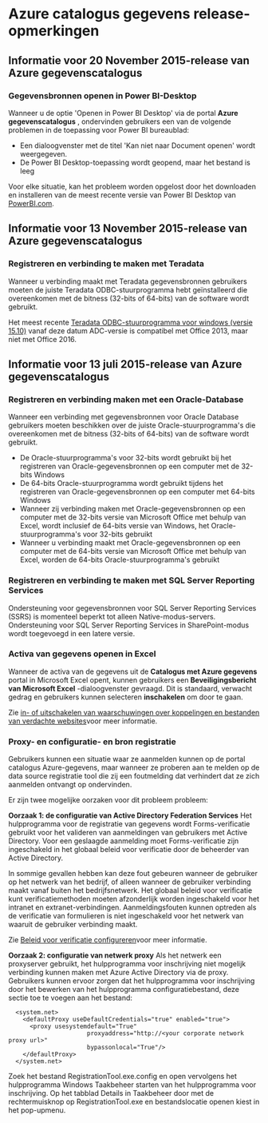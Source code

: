 <properties
   pageTitle="Release-opmerkingen voor Azure gegevenscatalogus | Microsoft Azure"
   description="Release-opmerkingen voor Azure gegevenscatalogus."
   services="data-catalog"
   documentationCenter=""
   authors="steelanddata"
   manager="NA"
   editor=""
   tags=""/>
<tags
   ms.service="data-catalog"
   ms.devlang="NA"
   ms.topic="article"
   ms.tgt_pltfrm="NA"
   ms.workload="data-catalog"
   ms.date="09/21/2016"
   ms.author="maroche"/>

# <a name="azure-data-catalog-release-notes"></a>Azure catalogus gegevens release-opmerkingen

## <a name="notes-for-the-november-20-2015-release-of-azure-data-catalog"></a>Informatie voor 20 November 2015-release van Azure gegevenscatalogus

### <a name="opening-data-sources-in-power-bi-desktop"></a>Gegevensbronnen openen in Power BI-Desktop

Wanneer u de optie 'Openen in Power BI Desktop' via de portal **Azure gegevenscatalogus** , ondervinden gebruikers een van de volgende problemen in de toepassing voor Power BI bureaublad:

- Een dialoogvenster met de titel 'Kan niet naar Document openen' wordt weergegeven.
- De Power BI Desktop-toepassing wordt geopend, maar het bestand is leeg

Voor elke situatie, kan het probleem worden opgelost door het downloaden en installeren van de meest recente versie van Power BI Desktop van [PowerBI.com](https://powerbi.com).

## <a name="notes-for-the-november-13-2015-release-of-azure-data-catalog"></a>Informatie voor 13 November 2015-release van Azure gegevenscatalogus

### <a name="registering-and-connecting-to-teradata"></a>Registreren en verbinding te maken met Teradata

Wanneer u verbinding maakt met Teradata gegevensbronnen gebruikers moeten de juiste Teradata ODBC-stuurprogramma hebt geïnstalleerd die overeenkomen met de bitness (32-bits of 64-bits) van de software wordt gebruikt.

Het meest recente [Teradata ODBC-stuurprogramma voor windows (versie 15.10)](http://downloads.teradata.com/download/connectivity/odbc-driver/windows) vanaf deze datum ADC-versie is compatibel met Office 2013, maar niet met Office 2016.

## <a name="notes-for-the-july-13-2015-release-of-azure-data-catalog"></a>Informatie voor 13 juli 2015-release van Azure gegevenscatalogus

### <a name="registering-and-connecting-to-oracle-database"></a>Registreren en verbinding maken met een Oracle-Database

Wanneer een verbinding met gegevensbronnen voor Oracle Database gebruikers moeten beschikken over de juiste Oracle-stuurprogramma's die overeenkomen met de bitness (32-bits of 64-bits) van de software wordt gebruikt.

-   De Oracle-stuurprogramma's voor 32-bits wordt gebruikt bij het registreren van Oracle-gegevensbronnen op een computer met de 32-bits Windows
-   De 64-bits Oracle-stuurprogramma wordt gebruikt tijdens het registreren van Oracle-gegevensbronnen op een computer met 64-bits Windows
-   Wanneer zij verbinding maken met Oracle-gegevensbronnen op een computer met de 32-bits versie van Microsoft Office met behulp van Excel, wordt inclusief de 64-bits versie van Windows, het Oracle-stuurprogramma's voor 32-bits gebruikt
-   Wanneer u verbinding maakt met Oracle-gegevensbronnen op een computer met de 64-bits versie van Microsoft Office met behulp van Excel, worden de 64-bits Oracle-stuurprogramma's gebruikt

### <a name="registering-and-connecting-to-sql-server-reporting-services"></a>Registreren en verbinding te maken met SQL Server Reporting Services

Ondersteuning voor gegevensbronnen voor SQL Server Reporting Services (SSRS) is momenteel beperkt tot alleen Native-modus-servers. Ondersteuning voor SQL Server Reporting Services in SharePoint-modus wordt toegevoegd in een latere versie.

### <a name="opening-data-assets-in-excel"></a>Activa van gegevens openen in Excel

Wanneer de activa van de gegevens uit de **Catalogus met Azure gegevens** portal in Microsoft Excel opent, kunnen gebruikers een **Beveiligingsbericht van Microsoft Excel** -dialoogvenster gevraagd. Dit is standaard, verwacht gedrag en gebruikers kunnen selecteren **inschakelen** om door te gaan.

Zie [in- of uitschakelen van waarschuwingen over koppelingen en bestanden van verdachte websites](https://support.office.com/article/Enable-or-disable-security-alerts-about-links-and-files-from-suspicious-websites-A1AC6AE9-5C4A-4EB3-B3F8-143336039BBE)voor meer informatie.

### <a name="proxy-and-policy-configuration-and-data-source-registration"></a>Proxy- en configuratie- en bron registratie

Gebruikers kunnen een situatie waar ze aanmelden kunnen op de portal catalogus Azure-gegevens, maar wanneer ze proberen aan te melden op de data source registratie tool die zij een foutmelding dat verhindert dat ze zich aanmelden ontvangt op ondervinden.

Er zijn twee mogelijke oorzaken voor dit probleem probleem:

**Oorzaak 1: de configuratie van Active Directory Federation Services** Het hulpprogramma voor de registratie van gegevens wordt Forms-verificatie gebruikt voor het valideren van aanmeldingen van gebruikers met Active Directory. Voor een geslaagde aanmelding moet Forms-verificatie zijn ingeschakeld in het globaal beleid voor verificatie door de beheerder van Active Directory.

In sommige gevallen hebben kan deze fout gebeuren wanneer de gebruiker op het netwerk van het bedrijf, of alleen wanneer de gebruiker verbinding maakt vanaf buiten het bedrijfsnetwerk. Het globaal beleid voor verificatie kunt verificatiemethoden moeten afzonderlijk worden ingeschakeld voor het intranet en extranet-verbindingen. Aanmeldingsfouten kunnen optreden als de verificatie van formulieren is niet ingeschakeld voor het netwerk van waaruit de gebruiker verbinding maakt.

Zie [Beleid voor verificatie configureren](https://technet.microsoft.com/library/dn486781.aspx)voor meer informatie.

**Oorzaak 2: configuratie van netwerk proxy** Als het netwerk een proxyserver gebruikt, het hulpprogramma voor inschrijving niet mogelijk verbinding kunnen maken met Azure Active Directory via de proxy. Gebruikers kunnen ervoor zorgen dat het hulpprogramma voor inschrijving door het bewerken van het hulpprogramma configuratiebestand, deze sectie toe te voegen aan het bestand:


      <system.net>
        <defaultProxy useDefaultCredentials="true" enabled="true">
          <proxy usesystemdefault="True"
                          proxyaddress="http://<your corporate network proxy url>"
                          bypassonlocal="True"/>
        </defaultProxy>
      </system.net>


Zoek het bestand RegistrationTool.exe.config en open vervolgens het hulpprogramma Windows Taakbeheer starten van het hulpprogramma voor inschrijving. Op het tabblad Details in Taakbeheer door met de rechtermuisknop op RegistrationTool.exe en bestandslocatie openen kiest in het pop-upmenu.
